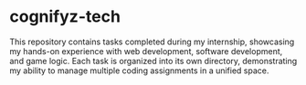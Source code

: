 # cognifyz-tech
This repository contains tasks completed during my internship, showcasing my hands-on experience with web development, software development, and game logic. Each task is organized into its own directory, demonstrating my ability to manage multiple coding assignments in a unified space.
